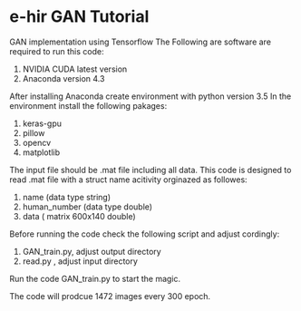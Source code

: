 # e-hir GAN Tutorial
GAN implementation using Tensorflow
The Following are software are required to run this code:
1. NVIDIA CUDA latest version
2. Anaconda version 4.3

  After installing Anaconda create environment with python version 3.5
In the environment install the following pakages:

1. keras-gpu
2. pillow 
3. opencv 
4. matplotlib 

The input file should be .mat file including all data. This code is designed to read .mat file with a struct name acitivity orginazed as followes: 
1. name (data type string) 
2. human_number (data type double)
3. data ( matrix 600x140 double) 

Before running the code check the following script and adjust cordingly:
1. GAN_train.py, adjust output directory
2. read.py , adjust input directory

Run the code GAN_train.py to start the magic.

The code will prodcue 1472 images every 300 epoch. 
